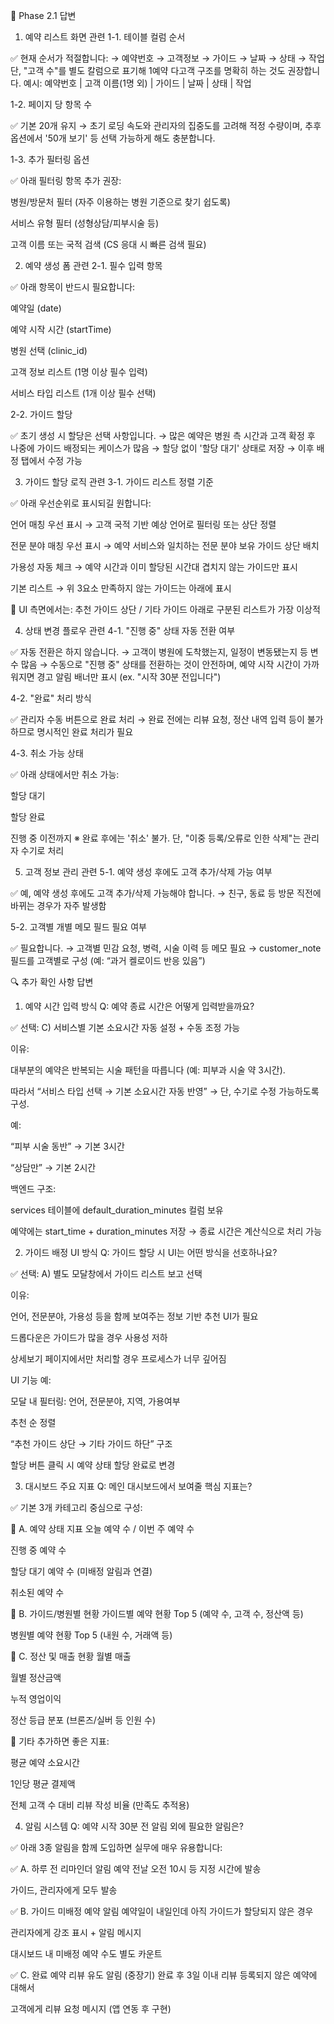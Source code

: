 🎯 Phase 2.1 답변
1. 예약 리스트 화면 관련
1-1. 테이블 컬럼 순서

✅ 현재 순서가 적절합니다:
→ 예약번호 → 고객정보 → 가이드 → 날짜 → 상태 → 작업
단, "고객 수"를 별도 칼럼으로 표기해 1예약 다고객 구조를 명확히 하는 것도 권장합니다.
예시:
예약번호 | 고객 이름(1명 외) | 가이드 | 날짜 | 상태 | 작업

1-2. 페이지 당 항목 수

✅ 기본 20개 유지
→ 초기 로딩 속도와 관리자의 집중도를 고려해 적정 수량이며, 추후 옵션에서 '50개 보기' 등 선택 가능하게 해도 충분합니다.

1-3. 추가 필터링 옵션

✅ 아래 필터링 항목 추가 권장:

병원/방문처 필터 (자주 이용하는 병원 기준으로 찾기 쉽도록)

서비스 유형 필터 (성형상담/피부시술 등)

고객 이름 또는 국적 검색 (CS 응대 시 빠른 검색 필요)

2. 예약 생성 폼 관련
2-1. 필수 입력 항목

✅ 아래 항목이 반드시 필요합니다:

예약일 (date)

예약 시작 시간 (startTime)

병원 선택 (clinic_id)

고객 정보 리스트 (1명 이상 필수 입력)

서비스 타입 리스트 (1개 이상 필수 선택)

2-2. 가이드 할당

✅ 초기 생성 시 할당은 선택 사항입니다.
→ 많은 예약은 병원 측 시간과 고객 확정 후 나중에 가이드 배정되는 케이스가 많음
→ 할당 없이 '할당 대기' 상태로 저장 → 이후 배정 탭에서 수정 가능

3. 가이드 할당 로직 관련
3-1. 가이드 리스트 정렬 기준

✅ 아래 우선순위로 표시되길 원합니다:

언어 매칭 우선 표시
→ 고객 국적 기반 예상 언어로 필터링 또는 상단 정렬

전문 분야 매칭 우선 표시
→ 예약 서비스와 일치하는 전문 분야 보유 가이드 상단 배치

가용성 자동 체크
→ 예약 시간과 이미 할당된 시간대 겹치지 않는 가이드만 표시

기본 리스트
→ 위 3요소 만족하지 않는 가이드는 아래에 표시

📌 UI 측면에서는:
추천 가이드 상단 / 기타 가이드 아래로 구분된 리스트가 가장 이상적

4. 상태 변경 플로우 관련
4-1. "진행 중" 상태 자동 전환 여부

✅ 자동 전환은 하지 않습니다.
→ 고객이 병원에 도착했는지, 일정이 변동됐는지 등 변수 많음
→ 수동으로 "진행 중" 상태를 전환하는 것이 안전하며,
예약 시작 시간이 가까워지면 경고 알림 배너만 표시 (ex. "시작 30분 전입니다")

4-2. "완료" 처리 방식

✅ 관리자 수동 버튼으로 완료 처리
→ 완료 전에는 리뷰 요청, 정산 내역 입력 등이 불가하므로 명시적인 완료 처리가 필요

4-3. 취소 가능 상태

✅ 아래 상태에서만 취소 가능:

할당 대기

할당 완료

진행 중 이전까지
※ 완료 후에는 '취소' 불가. 단, "이중 등록/오류로 인한 삭제"는 관리자 수기로 처리

5. 고객 정보 관리 관련
5-1. 예약 생성 후에도 고객 추가/삭제 가능 여부

✅ 예, 예약 생성 후에도 고객 추가/삭제 가능해야 합니다.
→ 친구, 동료 등 방문 직전에 바뀌는 경우가 자주 발생함

5-2. 고객별 개별 메모 필드 필요 여부

✅ 필요합니다.
→ 고객별 민감 요청, 병력, 시술 이력 등 메모 필요
→ customer_note 필드를 고객별로 구성 (예: “과거 켈로이드 반응 있음”)

🔍 추가 확인 사항 답변
1. 예약 시간 입력 방식
Q: 예약 종료 시간은 어떻게 입력받을까요?

✅ 선택: C) 서비스별 기본 소요시간 자동 설정 + 수동 조정 가능

이유:

대부분의 예약은 반복되는 시술 패턴을 따릅니다 (예: 피부과 시술 약 3시간).

따라서 “서비스 타입 선택 → 기본 소요시간 자동 반영” → 단, 수기로 수정 가능하도록 구성.

예:

“피부 시술 동반” → 기본 3시간

“상담만” → 기본 2시간

백엔드 구조:

services 테이블에 default_duration_minutes 컬럼 보유

예약에는 start_time + duration_minutes 저장 → 종료 시간은 계산식으로 처리 가능

2. 가이드 배정 UI 방식
Q: 가이드 할당 시 UI는 어떤 방식을 선호하나요?

✅ 선택: A) 별도 모달창에서 가이드 리스트 보고 선택

이유:

언어, 전문분야, 가용성 등을 함께 보여주는 정보 기반 추천 UI가 필요

드롭다운은 가이드가 많을 경우 사용성 저하

상세보기 페이지에서만 처리할 경우 프로세스가 너무 깊어짐

UI 기능 예:

모달 내 필터링: 언어, 전문분야, 지역, 가용여부

추천 순 정렬

“추천 가이드 상단 → 기타 가이드 하단” 구조

할당 버튼 클릭 시 예약 상태 할당 완료로 변경

3. 대시보드 주요 지표
Q: 메인 대시보드에서 보여줄 핵심 지표는?

✅ 기본 3개 카테고리 중심으로 구성:

📌 A. 예약 상태 지표
오늘 예약 수 / 이번 주 예약 수

진행 중 예약 수

할당 대기 예약 수 (미배정 알림과 연결)

취소된 예약 수

📌 B. 가이드/병원별 현황
가이드별 예약 현황 Top 5 (예약 수, 고객 수, 정산액 등)

병원별 예약 현황 Top 5 (내원 수, 거래액 등)

📌 C. 정산 및 매출 현황
월별 매출

월별 정산금액

누적 영업이익

정산 등급 분포 (브론즈/실버 등 인원 수)

🔹 기타 추가하면 좋은 지표:

평균 예약 소요시간

1인당 평균 결제액

전체 고객 수 대비 리뷰 작성 비율 (만족도 추적용)

4. 알림 시스템
Q: 예약 시작 30분 전 알림 외에 필요한 알림은?

✅ 아래 3종 알림을 함께 도입하면 실무에 매우 유용합니다:

✅ A. 하루 전 리마인더 알림
예약 전날 오전 10시 등 지정 시간에 발송

가이드, 관리자에게 모두 발송

✅ B. 가이드 미배정 예약 알림
예약일이 내일인데 아직 가이드가 할당되지 않은 경우

관리자에게 강조 표시 + 알림 메시지

대시보드 내 미배정 예약 수도 별도 카운트

✅ C. 완료 예약 리뷰 유도 알림 (중장기)
완료 후 3일 이내 리뷰 등록되지 않은 예약에 대해서

고객에게 리뷰 요청 메시지 (앱 연동 후 구현)

